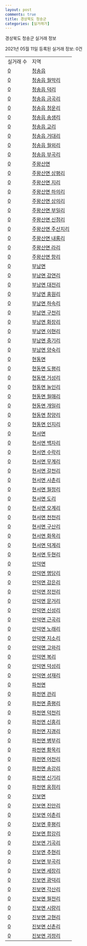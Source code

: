 ```yaml
---
layout: post
comments: true
title: 경상북도 청송군
categories: [실거래가]
---
```


경상북도 청송군 실거래 정보

2021년 05월 11일 등록된 실거래 정보: 0건


<table>
  <tr>
    <td>실거래 수</td>
    <td>지역</td>
  </tr>

  
  <tr>
    <td><a href="4775025000.html">0</a></td>
    <td><a href="4775025000.html">청송읍</a></td>
  </tr>
    

  <tr>
    <td><a href="4775025021.html">0</a></td>
    <td><a href="4775025021.html">청송읍 월막리</a></td>
  </tr>
    

  <tr>
    <td><a href="4775025022.html">0</a></td>
    <td><a href="4775025022.html">청송읍 덕리</a></td>
  </tr>
    

  <tr>
    <td><a href="4775025023.html">0</a></td>
    <td><a href="4775025023.html">청송읍 금곡리</a></td>
  </tr>
    

  <tr>
    <td><a href="4775025024.html">0</a></td>
    <td><a href="4775025024.html">청송읍 청운리</a></td>
  </tr>
    

  <tr>
    <td><a href="4775025025.html">0</a></td>
    <td><a href="4775025025.html">청송읍 송생리</a></td>
  </tr>
    

  <tr>
    <td><a href="4775025026.html">0</a></td>
    <td><a href="4775025026.html">청송읍 교리</a></td>
  </tr>
    

  <tr>
    <td><a href="4775025027.html">0</a></td>
    <td><a href="4775025027.html">청송읍 거대리</a></td>
  </tr>
    

  <tr>
    <td><a href="4775025028.html">0</a></td>
    <td><a href="4775025028.html">청송읍 월외리</a></td>
  </tr>
    

  <tr>
    <td><a href="4775025029.html">0</a></td>
    <td><a href="4775025029.html">청송읍 부곡리</a></td>
  </tr>
    

  <tr>
    <td><a href="4775031500.html">0</a></td>
    <td><a href="4775031500.html">주왕산면</a></td>
  </tr>
    

  <tr>
    <td><a href="4775031521.html">0</a></td>
    <td><a href="4775031521.html">주왕산면 상평리</a></td>
  </tr>
    

  <tr>
    <td><a href="4775031522.html">0</a></td>
    <td><a href="4775031522.html">주왕산면 지리</a></td>
  </tr>
    

  <tr>
    <td><a href="4775031523.html">0</a></td>
    <td><a href="4775031523.html">주왕산면 하의리</a></td>
  </tr>
    

  <tr>
    <td><a href="4775031524.html">0</a></td>
    <td><a href="4775031524.html">주왕산면 상의리</a></td>
  </tr>
    

  <tr>
    <td><a href="4775031525.html">0</a></td>
    <td><a href="4775031525.html">주왕산면 부일리</a></td>
  </tr>
    

  <tr>
    <td><a href="4775031526.html">0</a></td>
    <td><a href="4775031526.html">주왕산면 신점리</a></td>
  </tr>
    

  <tr>
    <td><a href="4775031527.html">0</a></td>
    <td><a href="4775031527.html">주왕산면 주산지리</a></td>
  </tr>
    

  <tr>
    <td><a href="4775031528.html">0</a></td>
    <td><a href="4775031528.html">주왕산면 내룡리</a></td>
  </tr>
    

  <tr>
    <td><a href="4775031529.html">0</a></td>
    <td><a href="4775031529.html">주왕산면 라리</a></td>
  </tr>
    

  <tr>
    <td><a href="4775031530.html">0</a></td>
    <td><a href="4775031530.html">주왕산면 항리</a></td>
  </tr>
    

  <tr>
    <td><a href="4775032000.html">0</a></td>
    <td><a href="4775032000.html">부남면</a></td>
  </tr>
    

  <tr>
    <td><a href="4775032030.html">0</a></td>
    <td><a href="4775032030.html">부남면 감연리</a></td>
  </tr>
    

  <tr>
    <td><a href="4775032031.html">0</a></td>
    <td><a href="4775032031.html">부남면 대전리</a></td>
  </tr>
    

  <tr>
    <td><a href="4775032032.html">0</a></td>
    <td><a href="4775032032.html">부남면 홍원리</a></td>
  </tr>
    

  <tr>
    <td><a href="4775032033.html">0</a></td>
    <td><a href="4775032033.html">부남면 하속리</a></td>
  </tr>
    

  <tr>
    <td><a href="4775032034.html">0</a></td>
    <td><a href="4775032034.html">부남면 구천리</a></td>
  </tr>
    

  <tr>
    <td><a href="4775032035.html">0</a></td>
    <td><a href="4775032035.html">부남면 화장리</a></td>
  </tr>
    

  <tr>
    <td><a href="4775032036.html">0</a></td>
    <td><a href="4775032036.html">부남면 이현리</a></td>
  </tr>
    

  <tr>
    <td><a href="4775032037.html">0</a></td>
    <td><a href="4775032037.html">부남면 중기리</a></td>
  </tr>
    

  <tr>
    <td><a href="4775032038.html">0</a></td>
    <td><a href="4775032038.html">부남면 양숙리</a></td>
  </tr>
    

  <tr>
    <td><a href="4775033000.html">0</a></td>
    <td><a href="4775033000.html">현동면</a></td>
  </tr>
    

  <tr>
    <td><a href="4775033028.html">0</a></td>
    <td><a href="4775033028.html">현동면 도평리</a></td>
  </tr>
    

  <tr>
    <td><a href="4775033029.html">0</a></td>
    <td><a href="4775033029.html">현동면 거성리</a></td>
  </tr>
    

  <tr>
    <td><a href="4775033030.html">0</a></td>
    <td><a href="4775033030.html">현동면 눌인리</a></td>
  </tr>
    

  <tr>
    <td><a href="4775033031.html">0</a></td>
    <td><a href="4775033031.html">현동면 월매리</a></td>
  </tr>
    

  <tr>
    <td><a href="4775033032.html">0</a></td>
    <td><a href="4775033032.html">현동면 개일리</a></td>
  </tr>
    

  <tr>
    <td><a href="4775033033.html">0</a></td>
    <td><a href="4775033033.html">현동면 창양리</a></td>
  </tr>
    

  <tr>
    <td><a href="4775033034.html">0</a></td>
    <td><a href="4775033034.html">현동면 인지리</a></td>
  </tr>
    

  <tr>
    <td><a href="4775034000.html">0</a></td>
    <td><a href="4775034000.html">현서면</a></td>
  </tr>
    

  <tr>
    <td><a href="4775034034.html">0</a></td>
    <td><a href="4775034034.html">현서면 백자리</a></td>
  </tr>
    

  <tr>
    <td><a href="4775034035.html">0</a></td>
    <td><a href="4775034035.html">현서면 수락리</a></td>
  </tr>
    

  <tr>
    <td><a href="4775034036.html">0</a></td>
    <td><a href="4775034036.html">현서면 무계리</a></td>
  </tr>
    

  <tr>
    <td><a href="4775034037.html">0</a></td>
    <td><a href="4775034037.html">현서면 갈천리</a></td>
  </tr>
    

  <tr>
    <td><a href="4775034038.html">0</a></td>
    <td><a href="4775034038.html">현서면 사촌리</a></td>
  </tr>
    

  <tr>
    <td><a href="4775034039.html">0</a></td>
    <td><a href="4775034039.html">현서면 월정리</a></td>
  </tr>
    

  <tr>
    <td><a href="4775034040.html">0</a></td>
    <td><a href="4775034040.html">현서면 도리</a></td>
  </tr>
    

  <tr>
    <td><a href="4775034041.html">0</a></td>
    <td><a href="4775034041.html">현서면 모계리</a></td>
  </tr>
    

  <tr>
    <td><a href="4775034042.html">0</a></td>
    <td><a href="4775034042.html">현서면 천천리</a></td>
  </tr>
    

  <tr>
    <td><a href="4775034043.html">0</a></td>
    <td><a href="4775034043.html">현서면 구산리</a></td>
  </tr>
    

  <tr>
    <td><a href="4775034044.html">0</a></td>
    <td><a href="4775034044.html">현서면 화목리</a></td>
  </tr>
    

  <tr>
    <td><a href="4775034045.html">0</a></td>
    <td><a href="4775034045.html">현서면 덕계리</a></td>
  </tr>
    

  <tr>
    <td><a href="4775034046.html">0</a></td>
    <td><a href="4775034046.html">현서면 두현리</a></td>
  </tr>
    

  <tr>
    <td><a href="4775035000.html">0</a></td>
    <td><a href="4775035000.html">안덕면</a></td>
  </tr>
    

  <tr>
    <td><a href="4775035033.html">0</a></td>
    <td><a href="4775035033.html">안덕면 명당리</a></td>
  </tr>
    

  <tr>
    <td><a href="4775035034.html">0</a></td>
    <td><a href="4775035034.html">안덕면 감은리</a></td>
  </tr>
    

  <tr>
    <td><a href="4775035035.html">0</a></td>
    <td><a href="4775035035.html">안덕면 장전리</a></td>
  </tr>
    

  <tr>
    <td><a href="4775035036.html">0</a></td>
    <td><a href="4775035036.html">안덕면 문거리</a></td>
  </tr>
    

  <tr>
    <td><a href="4775035037.html">0</a></td>
    <td><a href="4775035037.html">안덕면 신성리</a></td>
  </tr>
    

  <tr>
    <td><a href="4775035038.html">0</a></td>
    <td><a href="4775035038.html">안덕면 근곡리</a></td>
  </tr>
    

  <tr>
    <td><a href="4775035039.html">0</a></td>
    <td><a href="4775035039.html">안덕면 노래리</a></td>
  </tr>
    

  <tr>
    <td><a href="4775035040.html">0</a></td>
    <td><a href="4775035040.html">안덕면 지소리</a></td>
  </tr>
    

  <tr>
    <td><a href="4775035041.html">0</a></td>
    <td><a href="4775035041.html">안덕면 고와리</a></td>
  </tr>
    

  <tr>
    <td><a href="4775035042.html">0</a></td>
    <td><a href="4775035042.html">안덕면 복리</a></td>
  </tr>
    

  <tr>
    <td><a href="4775035043.html">0</a></td>
    <td><a href="4775035043.html">안덕면 덕성리</a></td>
  </tr>
    

  <tr>
    <td><a href="4775035044.html">0</a></td>
    <td><a href="4775035044.html">안덕면 성재리</a></td>
  </tr>
    

  <tr>
    <td><a href="4775036000.html">0</a></td>
    <td><a href="4775036000.html">파천면</a></td>
  </tr>
    

  <tr>
    <td><a href="4775036032.html">0</a></td>
    <td><a href="4775036032.html">파천면 관리</a></td>
  </tr>
    

  <tr>
    <td><a href="4775036033.html">0</a></td>
    <td><a href="4775036033.html">파천면 중평리</a></td>
  </tr>
    

  <tr>
    <td><a href="4775036034.html">0</a></td>
    <td><a href="4775036034.html">파천면 덕천리</a></td>
  </tr>
    

  <tr>
    <td><a href="4775036035.html">0</a></td>
    <td><a href="4775036035.html">파천면 신흥리</a></td>
  </tr>
    

  <tr>
    <td><a href="4775036036.html">0</a></td>
    <td><a href="4775036036.html">파천면 지경리</a></td>
  </tr>
    

  <tr>
    <td><a href="4775036037.html">0</a></td>
    <td><a href="4775036037.html">파천면 병부리</a></td>
  </tr>
    

  <tr>
    <td><a href="4775036038.html">0</a></td>
    <td><a href="4775036038.html">파천면 황목리</a></td>
  </tr>
    

  <tr>
    <td><a href="4775036039.html">0</a></td>
    <td><a href="4775036039.html">파천면 어천리</a></td>
  </tr>
    

  <tr>
    <td><a href="4775036040.html">0</a></td>
    <td><a href="4775036040.html">파천면 송강리</a></td>
  </tr>
    

  <tr>
    <td><a href="4775036041.html">0</a></td>
    <td><a href="4775036041.html">파천면 신기리</a></td>
  </tr>
    

  <tr>
    <td><a href="4775036042.html">0</a></td>
    <td><a href="4775036042.html">파천면 옹점리</a></td>
  </tr>
    

  <tr>
    <td><a href="4775037000.html">0</a></td>
    <td><a href="4775037000.html">진보면</a></td>
  </tr>
    

  <tr>
    <td><a href="4775037036.html">0</a></td>
    <td><a href="4775037036.html">진보면 진안리</a></td>
  </tr>
    

  <tr>
    <td><a href="4775037037.html">0</a></td>
    <td><a href="4775037037.html">진보면 이촌리</a></td>
  </tr>
    

  <tr>
    <td><a href="4775037038.html">0</a></td>
    <td><a href="4775037038.html">진보면 후평리</a></td>
  </tr>
    

  <tr>
    <td><a href="4775037039.html">0</a></td>
    <td><a href="4775037039.html">진보면 합강리</a></td>
  </tr>
    

  <tr>
    <td><a href="4775037040.html">0</a></td>
    <td><a href="4775037040.html">진보면 기곡리</a></td>
  </tr>
    

  <tr>
    <td><a href="4775037041.html">0</a></td>
    <td><a href="4775037041.html">진보면 추현리</a></td>
  </tr>
    

  <tr>
    <td><a href="4775037042.html">0</a></td>
    <td><a href="4775037042.html">진보면 부곡리</a></td>
  </tr>
    

  <tr>
    <td><a href="4775037043.html">0</a></td>
    <td><a href="4775037043.html">진보면 세장리</a></td>
  </tr>
    

  <tr>
    <td><a href="4775037044.html">0</a></td>
    <td><a href="4775037044.html">진보면 광덕리</a></td>
  </tr>
    

  <tr>
    <td><a href="4775037045.html">0</a></td>
    <td><a href="4775037045.html">진보면 각산리</a></td>
  </tr>
    

  <tr>
    <td><a href="4775037046.html">0</a></td>
    <td><a href="4775037046.html">진보면 월전리</a></td>
  </tr>
    

  <tr>
    <td><a href="4775037047.html">0</a></td>
    <td><a href="4775037047.html">진보면 시량리</a></td>
  </tr>
    

  <tr>
    <td><a href="4775037048.html">0</a></td>
    <td><a href="4775037048.html">진보면 고현리</a></td>
  </tr>
    

  <tr>
    <td><a href="4775037049.html">0</a></td>
    <td><a href="4775037049.html">진보면 신촌리</a></td>
  </tr>
    

  <tr>
    <td><a href="4775037050.html">0</a></td>
    <td><a href="4775037050.html">진보면 괴정리</a></td>
  </tr>
    


</table>
    